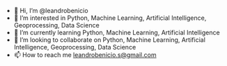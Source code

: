 - 👋 Hi, I’m @leandrobenicio
- 👀 I’m interested in Python, Machine Learning, Artificial Intelligence, Geoprocessing, Data Science
- 🌱 I’m currently learning Python, Machine Learning, Artificial Intelligence
- 💞️ I’m looking to collaborate on Python, Machine Learning, Artificial Intelligence, Geoprocessing, Data Science
- 📫 How to reach me leandrobenicio.s@gmail.com

<!---
leandrobenicio/leandrobenicio is a ✨ special ✨ repository because its `README.md` (this file) appears on your GitHub profile.
You can click the Preview link to take a look at your changes.
--->
